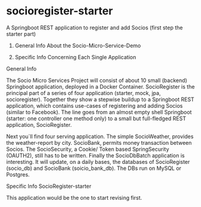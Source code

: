 # socioregister-starter
A Springboot REST application to register and add Socios (first step the starter part)

1) General Info About the Socio-Micro-Service-Demo

2) Specific Info Concerning Each Single Application



General Info

The Socio Micro Services Project will consist of about 10 small (backend) Springboot application, deployed in a Docker Container. SocioRegister is the principal part of a series of four application (starter, mock, jpa, socioregister). Together they show a stepwise buildup to a Springboot REST application, which contains use-cases of registering and adding Socios (similar to Facebook). The line goes from an almost empty shell Springboot (starter: one controller one method only) to a small but full-fledged REST application, SocioRegister.

Next you`ll find four serving application. The simple SocioWeather, provides the weather-report by city. SocioBank, permits money transaction between Socios. The SocioSecurity, a Cookie/ Token based SpringSecurity (OAUTH2), still has to be written. Finally the SocioDbBatch application is interesting. It will update, on a daily bases, the databases of SocioRegister (socio_db) and SocioBank (soicio_bank_db). The DBs run on MySQL or Postgres.



Specific Info SocioRegister-starter

This application would be the one to start revising first.
